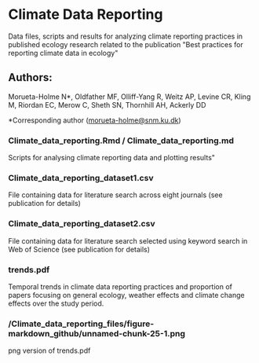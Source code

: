 # Climate Data Reporting
Data files, scripts and results for analyzing climate reporting practices in published ecology research related to the publication "Best practices for reporting climate data in ecology"

## Authors: 
Morueta-Holme N*, Oldfather MF, Olliff-Yang R, Weitz AP, Levine CR, Kling M, Riordan EC, Merow C, Sheth SN, Thornhill AH, Ackerly DD

*Corresponding author (morueta-holme@snm.ku.dk)

### Climate_data_reporting.Rmd / Climate_data_reporting.md
Scripts for analysing climate reporting data and plotting results"

### Climate_data_reporting_dataset1.csv
File containing data for literature search across eight journals (see publication for details)

### Climate_data_reporting_dataset2.csv
File containing data for literature search selected using keyword search in Web of Science (see publication for details)

### trends.pdf
Temporal trends in climate data reporting practices and proportion of papers focusing on general ecology, weather effects and climate change effects over the study period.

### /Climate_data_reporting_files/figure-markdown_github/unnamed-chunk-25-1.png
png version of trends.pdf
